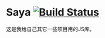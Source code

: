 # Saya [![Build Status](https://travis-ci.org/MopTym/saya.svg)](https://travis-ci.org/MopTym/saya)

这是我给自己其它一些项目用的JS库。

